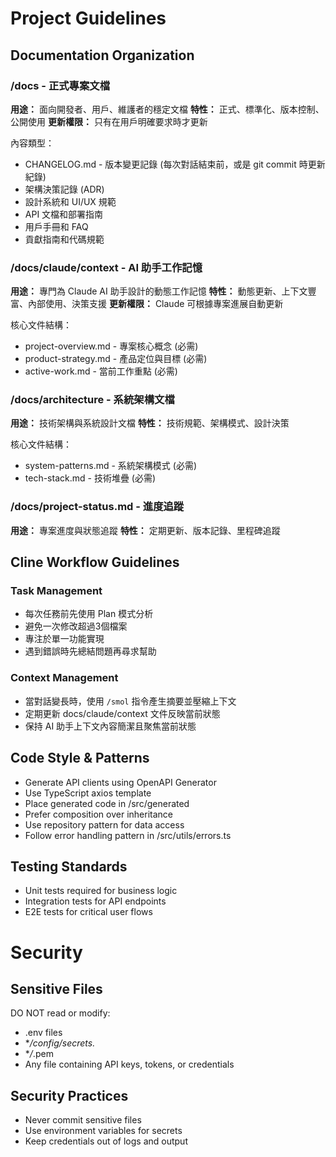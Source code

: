 # Project Guidelines

## Documentation Organization

### /docs - 正式專案文檔
**用途：** 面向開發者、用戶、維護者的穩定文檔
**特性：** 正式、標準化、版本控制、公開使用
**更新權限：** 只有在用戶明確要求時才更新

內容類型：
- CHANGELOG.md - 版本變更記錄 (每次對話結束前，或是 git commit 時更新紀錄)
- 架構決策記錄 (ADR)
- 設計系統和 UI/UX 規範
- API 文檔和部署指南
- 用戶手冊和 FAQ
- 貢獻指南和代碼規範

### /docs/claude/context - AI 助手工作記憶
**用途：** 專門為 Claude AI 助手設計的動態工作記憶
**特性：** 動態更新、上下文豐富、內部使用、決策支援
**更新權限：** Claude 可根據專案進展自動更新

核心文件結構：
- project-overview.md - 專案核心概念 (必需)
- product-strategy.md - 產品定位與目標 (必需)
- active-work.md - 當前工作重點 (必需)

### /docs/architecture - 系統架構文檔
**用途：** 技術架構與系統設計文檔
**特性：** 技術規範、架構模式、設計決策

核心文件結構：
- system-patterns.md - 系統架構模式 (必需)
- tech-stack.md - 技術堆疊 (必需)

### /docs/project-status.md - 進度追蹤
**用途：** 專案進度與狀態追蹤
**特性：** 定期更新、版本記錄、里程碑追蹤

## Cline Workflow Guidelines

### Task Management
- 每次任務前先使用 Plan 模式分析
- 避免一次修改超過3個檔案
- 專注於單一功能實現
- 遇到錯誤時先總結問題再尋求幫助

### Context Management
- 當對話變長時，使用 `/smol` 指令產生摘要並壓縮上下文
- 定期更新 docs/claude/context 文件反映當前狀態
- 保持 AI 助手上下文內容簡潔且聚焦當前狀態


## Code Style & Patterns

-   Generate API clients using OpenAPI Generator
-   Use TypeScript axios template
-   Place generated code in /src/generated
-   Prefer composition over inheritance
-   Use repository pattern for data access
-   Follow error handling pattern in /src/utils/errors.ts

## Testing Standards

-   Unit tests required for business logic
-   Integration tests for API endpoints
-   E2E tests for critical user flows

# Security

## Sensitive Files

DO NOT read or modify:

-   .env files
-   \*_/config/secrets._
-   \*_/_.pem
-   Any file containing API keys, tokens, or credentials

## Security Practices

-   Never commit sensitive files
-   Use environment variables for secrets
-   Keep credentials out of logs and output
